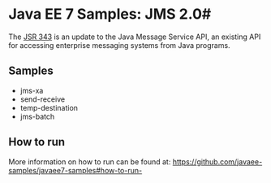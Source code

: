 # Java EE 7 Samples: JMS 2.0#

The [JSR 343](https://jcp.org/en/jsr/detail?id=343) is an update to the Java Message Service API, an existing API for accessing enterprise messaging systems from Java programs. 

## Samples ##

 - jms-xa
 - send-receive
 - temp-destination
 - jms-batch

## How to run

More information on how to run can be found at: <https://github.com/javaee-samples/javaee7-samples#how-to-run->


